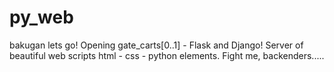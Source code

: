 # py_web
bakugan lets go! Opening gate_carts[0..1] - Flask and Django! Server of beautiful web scripts html - css - python elements. Fight me, backenders.....
